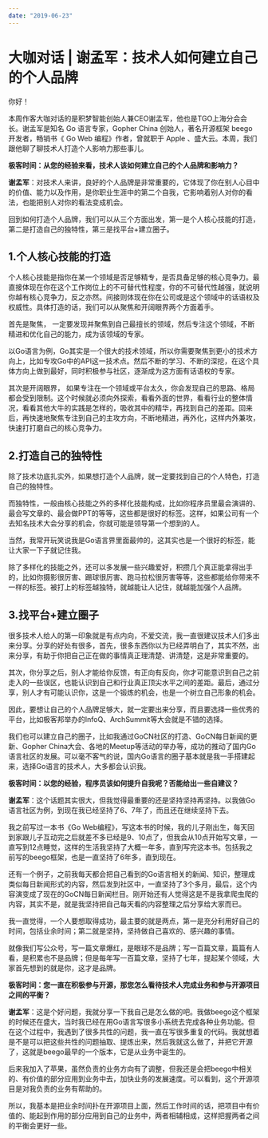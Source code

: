 ```yaml
---
date: "2019-06-23"
---  
```

      
# 大咖对话 | 谢孟军：技术人如何建立自己的个人品牌
你好！

本周作客大咖对话的是积梦智能创始人兼CEO谢孟军，他也是TGO上海分会会长。谢孟军是知名 Go 语言专家，Gopher China 创始人，著名开源框架 beego 开发者，畅销书《 Go Web 编程》作者，曾就职于 Apple 、盛大云。本周，我们跟他聊了聊技术人打造个人影响力那些事儿。

**极客时间：从您的经验来看，技术人该如何建立自己的个人品牌和影响力？**

**谢孟军**：对技术人来讲，良好的个人品牌是非常重要的，它体现了你在别人心目中的价值、能力以及作用，是你职业生涯中的第二个自我，它影响着别人对你的看法，也能把别人对你的看法变成机会。

回到如何打造个人品牌，我们可以从三个方面出发，第一是个人核心技能的打造，第二是打造自己的独特性，第三是找平台+建立圈子。

## 1.个人核心技能的打造

个人核心技能是指你在某一个领域是否足够精专，是否具备足够的核心竞争力。最直接体现在你在这个工作岗位上的不可替代性程度，你的不可替代性越强，就说明你越有核心竞争力，反之亦然。间接则体现在你在公司或是这个领域中的话语权及权威性。具体打造的话，我们可以从聚焦和开阔眼界两个方面着手。

首先是聚焦， 一定要发现并聚焦到自己最擅长的领域，然后专注这个领域，不断精进和优化自己的能力，成为该领域的专家。

<!-- [[[read_end]]] -->

以Go语言为例，Go其实是一个很大的技术领域，所以你需要聚焦到更小的技术方向上，比如专攻Go中的API这一技术点。然后不断的学习、不断的深挖，在这个具体方向上做到最好，同时积极参与社区，逐渐成为这方面有话语权的专家。

其次是开阔眼界， 如果专注在一个领域或平台太久，你会发现自己的思路、格局都会受到限制。这个时候就必须向外探索，看看外面的世界，看看行业的整体情况，看看其他大牛的实践是怎样的，吸收其中的精华，再找到自己的差距。回来后，再快速地聚焦专注到自己的主攻方向，不断地精进，再外化，这样内外兼攻，快速打打磨自己的核心竞争力。

## 2.打造自己的独特性

除了技术功底扎实外，如果想打造个人品牌，就一定要找到自己的个人特色，打造自己的独特性。

而独特性，一般由核心技能之外的多样化技能构成，比如你程序员里最会演讲的、最会写文章的、最会做PPT的等等，这些都是很好的标签。这样，如果公司有一个去知名技术大会分享的机会，你就可能是领导第一个想到的人。

当然，我常开玩笑说我是Go语言界里面最帅的，这其实也是一个很好的标签，能让大家一下子就记住我。

除了多样化的技能之外，还可以多发展一些兴趣爱好，积攒几个真正能拿得出手的，比如你摄影很厉害、踢球很厉害、跑马拉松很厉害等等，这些都能给你带来不一样的标签。被打上的标签越独特，就越能让人记住，就越能加强个人品牌。

## 3.找平台+建立圈子

很多技术人给人的第一印象就是有点内向，不爱交流，我一直很建议技术人们多出来分享。分享的好处有很多，首先，很多东西你以为已经弄明白了，其实不然，出来分享，有助于你把自己正在做的事情真正理清楚、讲清楚，这是非常重要的。

其次，你分享之后，别人才能给你反馈，有正向有反向，你才可能意识到自己之前走入的一些误区，也能认识到自己和行业真正顶尖水平之间的差距。最后，通过分享，别人才有可能认识你，这是一个锻炼的机会，也是一个树立自己形象的机会。

因此，要想让自己的个人品牌足够大，就一定要出来分享，而且要选择一些优秀的平台，比如极客邦举办的InfoQ、ArchSummit等大会就是不错的选择。

我们也可以建立自己的圈子，比如我通过GoCN社区的打造、GoCN每日新闻的更新、Gopher China大会、各地的Meetup等活动的举办等，成功的推动了国内Go语言社区的发展。可以毫不客气的说，国内Go语言的圈子基本就是我一手搭建起来，选择Go语言的技术人，大多都会认识我。

**极客时间：以您的经验，程序员该如何提升自我呢？否能给出一些自建议？**

**谢孟军**：这个话题其实很大，但我觉得最重要的还是坚持坚持再坚持。以我做Go语言社区为例，到现在我已经坚持了6、7年了，而且还在继续坚持下去。

我之前写过一本书《Go Web编程》，写这本书的时候，我的儿子刚出生，每天回到家跟儿子互动完之后就差不多已经是9、10点了，但我会从10点开始写文章，一直写到12点睡觉，这样的生活我坚持了大概一年多，直到写完这本书。包括我之前写的beego框架，也是一直坚持了6年多，直到现在。

还有一个例子，之前我每天都会把自己看到的Go语言相关的新闻、知识，整理成类似每日新闻形式的内容，然后发到社区中，一直坚持了3个多月，最后，这个内容演变成了现在的GoCN每日新闻栏目。刚开始还有人觉得这是不是我拿爬虫爬的内容，其实不是，就是我坚持把自己每天看的内容整理之后分享给大家而已。

我一直觉得，一个人要想取得成功，最主要的就是两点，第一是充分利用好自己的时间，包括业余时间；第二就是坚持，坚持做自己喜欢的、感兴趣的事情。

就像我们写公众号，写一篇文章爆红，是眼球不是品牌；写一百篇文章，篇篇有人看，是积累也不是品牌；但是每年写一百篇文章，坚持了七年，提起某个领域，大家首先想到的就是你，这才是品牌。

**极客时间：您一直在积极参与开源，那您怎么看待技术人完成业务和参与开源项目之间的平衡？**

**谢孟军**：这是个好问题，我就分享一下我自己是怎么做的吧。我做beego这个框架的时候还在盛大，当时我已经在用Go语言写很多小系统去完成各种业务功能。但在这个过程中，我遇到了很多共性的问题，我一直在写很多重复的代码。我就想着是不是可以把这些共性的问题抽取、提炼出来，然后我就这么做了，并把它开源了，这就是beego最早的一个版本，它是从业务中诞生的。

后来我加入了苹果，虽然负责的业务方向有了调整，但我还是会把beego中相关的、有价值的部分应用到业务中去，加快业务的发展速度。可以看到，这个开源项目是对我负责的业务有帮助的。

所以，我基本是把业余时间扑在开源项目上面，然后工作时间的话，把项目中有价值的、能起到作用的部分应用到自己的业务中，两者相辅相成，这样把握两者之间的平衡会更好一些。